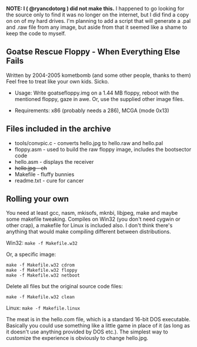 **NOTE: I ( @ryancdotorg ) did not make this.** I happened to go looking for the
source only to find it was no longer on the internet, but I did find a copy on
on of my hard drives. I'm planning to add a script that will generate a .pal
and .raw file from any image, but aside from that it seemed like a shame to
keep the code to myself.

Goatse Rescue Floppy - When Everything Else Fails
-------------------------------------------------

Written by 2004-2005 kometbomb (and some other people, thanks to them) 
Feel free to treat like your own kids. Sicko.

* Usage: Write goatsefloppy.img on a 1.44 MB floppy, reboot with the mentioned 
  floppy, gaze in awe. Or, use the supplied other image files.

* Requirements: x86 (probably needs a 286), MCGA (mode 0x13)

Files included in the archive
-----------------------------

* tools/convpic.c - converts hello.jpg to hello.raw and hello.pal
* floppy.asm - used to build the raw floppy image, includes the bootsector code
* hello.asm - displays the receiver
* ~~hello.jpg - eh~~
* Makefile - fluffy bunnies
* readme.txt - cure for cancer

Rolling your own
----------------

You need at least gcc, nasm, mkisofs, mknbi, libjpeg, make and maybe some makefile 
tweaking. Compiles on Win32 (you don't need cygwin or other crap), a makefile
for Linux is included also. I don't think there's anything that would make 
compiling different between distributions.
    
Win32:  `make -f Makefile.w32`
            
Or, a specific image:
    
`make -f Makefile.w32 cdrom`  
`make -f Makefile.w32 floppy`  
`make -f Makefile.w32 netboot`  
            
Delete all files but the original source code files:
            
`make -f Makefile.w32 clean`
            
Linux:  `make -f Makefile.linux`
    
The meat is in the hello.com file, which is a standard 16-bit DOS executable.
Basically you could use something like a little game in place of it (as long as
it doesn't use anything provided by DOS etc.). The simplest way to customize the
experience is obviously to change hello.jpg.
